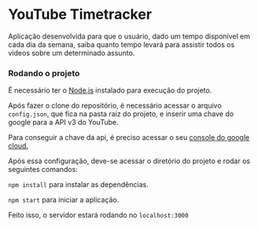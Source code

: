 # YouTube Timetracker
Aplicação desenvolvida para que o usuário, dado um tempo disponível em cada dia da semana, saiba quanto tempo levará para assistir todos os videos sobre um determinado assunto.


### Rodando o projeto
É necessário ter o [Node.js](https://nodejs.org/en/download/) instalado para execução do projeto.

Após fazer o clone do repositório, é necessário acessar o arquivo `config.json`, que fica na pasta raiz do projeto, e inserir uma chave do google para a API v3 do YouTube.

Para conseguir a chave da api, é preciso acessar o seu [console do google cloud.](https://console.cloud.google.com/apis/credentials)

Após essa configuração, deve-se acessar o diretório do projeto e rodar os seguintes comandos:

`npm install` para instalar as dependências.

`npm start` para iniciar a aplicação.

Feito isso, o servidor estará rodando no `localhost:3000`
